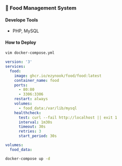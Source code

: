 ### 🍲 Food Management System
#### Develope Tools
* PHP, MySQL
#### How to Deploy
```bash
vim docker-compose.yml
```
```yaml
version: '3'
services:
  food:
    image: ghcr.io/ezynook/food/food:latest
    container_name: food
    ports:
      - 80:80
      - 3306:3306
    restart: always
    volumes:
      - food_data:/var/lib/mysql
    healthcheck:
      test: curl --fail http://localhost || exit 1
      interval: 1m30s
      timeout: 30s
      retries: 3
      start_period: 30s

volumes:
  food_data:
```
```bash
docker-compose up -d
```
